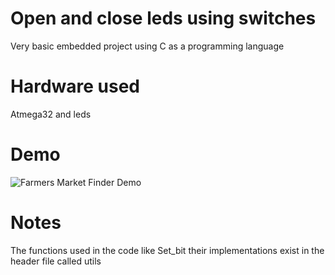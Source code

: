 # Open and close leds using switches
Very basic embedded project using C as a programming language
# Hardware used
Atmega32 and leds
# Demo
![Farmers Market Finder Demo](demo.gif)
# Notes
The functions used in the code like Set_bit their implementations exist in the header file called utils


